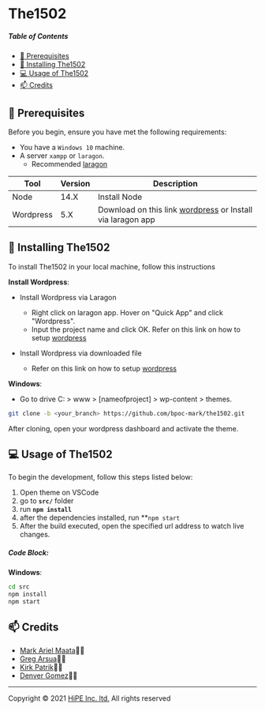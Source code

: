 # The1502

##### Table of Contents

-   [:pushpin: Prerequisites](#Prerequisites)
-   [:rocket: Installing The1502](#Installing)
-   [:computer: Usage of The1502](#Usage)
-   [:mailbox: Credits](#Credits)

## <a name='Prerequisites'></a> :pushpin: Prerequisites

Before you begin, ensure you have met the following requirements:

-   You have a `Windows 10` machine.
-   A server `xampp` or `laragon`.
    -   Recommended [laragon](https://laragon.org/download/)

| Tool     | Version | Description                                                                              |
| -------- | ------- | ---------------------------------------------------------------------------------------- |
| Node     | 14.X | Install Node      |
| Wordpress | 5.X  | Download on this link [wordpress](https://wordpress.org/) or Install via laragon app |

## <a name='Installing'></a> :rocket: Installing The1502

To install The1502 in your local machine, follow this instructions

**Install Wordpress**:

-   Install Wordpress via Laragon
    -   Right click on laragon app. Hover on "Quick App" and click "Wordpress".
    -   Input the project name and click OK. Refer on this link on how to setup [wordpress](https://wordpress.org/support/article/how-to-install-wordpress/#finishing-installation) 

-   Install Wordpress via downloaded file
    -   Refer on this link on how to setup [wordpress](https://wordpress.org/support/article/how-to-install-wordpress/#detailed-instructions) 

**Windows**:

- Go to drive C: > www > [nameofproject] > wp-content > themes.

```sh
git clone -b <your_branch> https://github.com/bpoc-mark/the1502.git
```

After cloning, open your wordpress dashboard and activate the theme.

## <a name='Usage'></a>:computer: Usage of The1502

To begin the development, follow this steps listed below:

1. Open theme on VSCode
2. go to **`src/`** folder
3. run **`npm install`**
4. after the dependencies installed, run **`npm start`
5. After the build executed, open the specified url address to watch live changes.

##### Code Block:

**Windows**:

```sh
cd src
npm install
npm start
```

## <a name='Credits'></a> :mailbox: Credits

-   [Mark Ariel Maata](https://github.com/bpoc-mark)👩‍💻
-   [Greg Arsua](https://github.com/arsua-greg)👩‍💻
-   [Kirk Patrik](https://github.com/kirk-patrik)👩‍💻
-   [Denver Gomez](https://github.com/bpoc-denver)👩‍💻

---

Copyright © 2021 [HiPE Inc. ltd.](https://hipe.asia/) All rights reserved